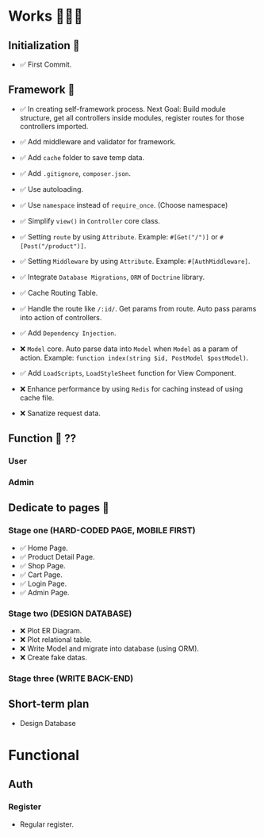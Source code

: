 ﻿# Works :rocket::rocket::rocket: 

## Initialization :dart:
- :white_check_mark: First Commit.

## Framework :dart:
- :white_check_mark: In creating self-framework process. Next Goal: Build module structure, get all controllers inside modules, register routes for those controllers imported.
- :white_check_mark: Add middleware and validator for framework.
- :white_check_mark: Add `cache` folder to save temp data.
- :white_check_mark: Add `.gitignore`, `composer.json`.
- :white_check_mark: Use autoloading.
- :white_check_mark: Use `namespace` instead of `require_once`. (Choose namespace)
- :white_check_mark: Simplify `view()` in `Controller` core class.
- :white_check_mark: Setting `route` by using `Attribute`. Example: `#[Get("/")]` or `#[Post("/product")]`.
- :white_check_mark: Setting `Middleware` by using `Attribute`. Example: `#[AuthMiddleware]`.
- :white_check_mark: Integrate `Database Migrations`, `ORM` of `Doctrine` library.
- :white_check_mark: Cache Routing Table. 
- :white_check_mark: Handle the route like `/:id/`. Get params from route. Auto pass params into action of controllers.
- :white_check_mark: Add `Dependency Injection`.
- :x: `Model` core. Auto parse data into `Model` when `Model` as a param of action. Example: `function index(string $id, PostModel $postModel)`.
- :white_check_mark: Add `LoadScripts`, `LoadStyleSheet` function for View Component.

- :x: Enhance performance by using `Redis` for caching instead of using cache file.
- :x: Sanatize request data.


## Function :dart: ??
### User

### Admin


## Dedicate to pages :dart:

### Stage one (HARD-CODED PAGE, MOBILE FIRST)
- :white_check_mark: Home Page.
- :white_check_mark: Product Detail Page.
- :white_check_mark: Shop Page.
- :white_check_mark: Cart Page.
- :white_check_mark: Login Page.
- :white_check_mark: Admin Page.

### Stage two (DESIGN DATABASE)
- :x: Plot ER Diagram.
- :x: Plot relational table.
- :x: Write Model and migrate into database (using ORM).
- :x: Create fake datas.


### Stage three (WRITE BACK-END)






## Short-term plan
- Design Database



# Functional
## Auth
### Register
- Regular register.